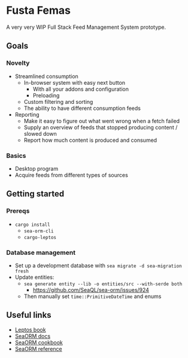 # Fusta Femas

A very very WIP Full Stack Feed Management System prototype.

## Goals

### Novelty

- Streamlined consumption
	- In-browser system with easy next button
		- With all your addons and configuration
		- Preloading
	- Custom filtering and sorting
	- The ability to have different consumption feeds
- Reporting
	- Make it easy to figure out what went wrong when a fetch failed
	- Supply an overview of feeds that stopped producing content / slowed down
	- Report how much content is produced and consumed

### Basics

- Desktop program
- Acquire feeds from different types of sources

## Getting started

### Prereqs

- `cargo install`
	- `sea-orm-cli`
	- `cargo-leptos`

### Database management

- Set up a development database with `sea migrate -d sea-migration fresh`
- Update entities:
	- `sea generate entity --lib -o entities/src --with-serde both`
		- https://github.com/SeaQL/sea-orm/issues/924
	- Then manually set `time::PrimitiveDateTime` and enums

## Useful links

- [Leptos book](https://leptos-rs.github.io/leptos/)
- [SeaORM docs](https://www.sea-ql.org/SeaORM/docs/index/)
- [SeaORM cookbook](https://www.sea-ql.org/sea-orm-cookbook/)
- [SeaORM reference](https://docs.rs/sea-orm/latest/sea_orm/)